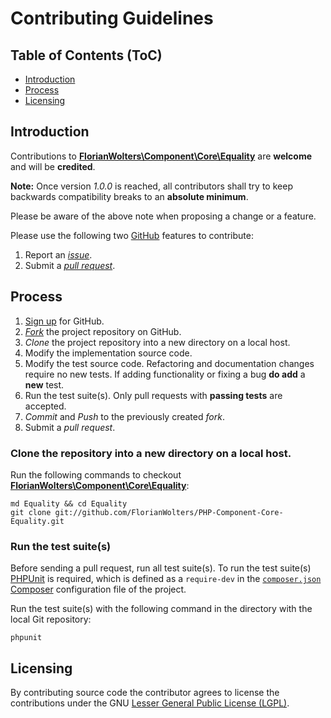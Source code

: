 # Contributing Guidelines

## Table of Contents (ToC)

* [Introduction](#introduction)
* [Process](#process)
* [Licensing](#licensing)

## Introduction

Contributions to [**FlorianWolters\Component\Core\Equality**][10] are
**welcome** and will be **credited**.

**Note:** Once version *1.0.0* is reached, all contributors shall try to keep
backwards compatibility breaks to an **absolute minimum**.

Please be aware of the above note when proposing a change or a feature.

Please use the following two [GitHub][1] features to contribute:

1. Report an [*issue*][11].
2. Submit a [*pull request*][12].

## Process

1. [Sign up][2] for GitHub.
2. [*Fork*][13] the project repository on GitHub.
3. *Clone* the project repository into a new directory on a local host.
4. Modify the implementation source code.
5. Modify the test source code. Refactoring and documentation changes require no
   new tests. If adding functionality or fixing a bug **do add** a **new** test.
6. Run the test suite(s). Only pull requests with **passing tests** are
   accepted.
7. *Commit* and *Push* to the previously created *fork*.
8. Submit a *pull request*.

### Clone the repository into a new directory on a local host.

Run the following commands to checkout
[**FlorianWolters\Component\Core\Equality**][10]:

    md Equality && cd Equality
    git clone git://github.com/FlorianWolters/PHP-Component-Core-Equality.git

### Run the test suite(s)

Before sending a pull request, run all test suite(s). To run the test suite(s)
[PHPUnit][3] is required, which is defined as a `require-dev` in the
[`composer.json`][14] [Composer][4] configuration file of the project.

Run the test suite(s) with the following command in the directory with the local
Git repository:

    phpunit

## Licensing

By contributing source code the contributor agrees to license the contributions
under the GNU [Lesser General Public License (LGPL)][5].

[1]: https://github.com
     "GitHub"
[2]: https://github.com/signup/free
     "Sign up for GitHub"
[3]: https://phpunit.de
     "PHPUnit"
[4]: https://getcomposer.com
     "Composer"
[5]: https://gnu.org/licenses/lgpl.txt
     "GNU Lesser General Public License"
[10]: https://github.com/FlorianWolters/PHP-Component-Core-Equality
      "FlorianWolters/PHP-Component-Core-Equality · GitHub"
[11]: https://github.com/FlorianWolters/PHP-Component-Core-Equality/issues
      "Issues · FlorianWolters/PHP-Component-Core-Equality · GitHub"
[12]: https://github.com/FlorianWolters/PHP-Component-Core-Equality/pulls
      "Pull Requests · FlorianWolters/PHP-Component-Core-Equality · GitHub"
[13]: https://github.com/FlorianWolters/PHP-Component-Core-Equality/fork
      "Fork your own copy of FlorianWolters/PHP-Component-Core-Equality to your account"
[14]: https://github.com/FlorianWolters/PHP-Component-Core-Equality/blob/master/composer.json
      "PHP-Component-Core-Equality/composer.json at master · FlorianWolters/PHP-Component-Core-Equality"
